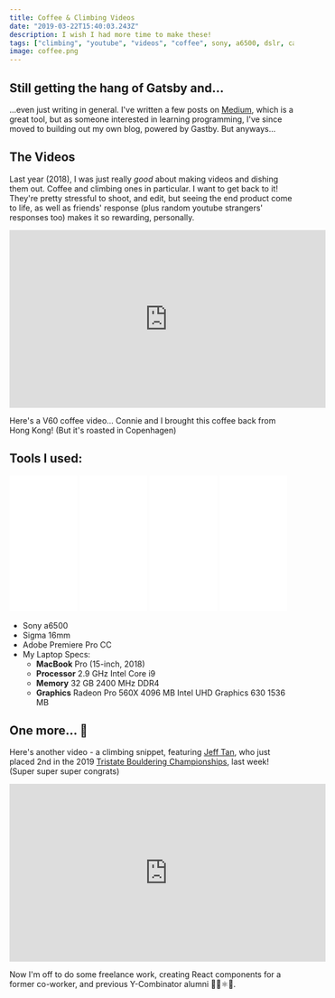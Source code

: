```yaml
---
title: Coffee & Climbing Videos
date: "2019-03-22T15:40:03.243Z"
description: I wish I had more time to make these!
tags: ["climbing", "youtube", "videos", "coffee", sony, a6500, dslr, camera]
image: coffee.png
---
```


## Still getting the hang of Gatsby and...

...even just writing in general. I've written a few posts on [Medium](https://medium.com/@thekevinwang), which is a great tool, but as someone interested in learning programming, I've since moved to building out my own blog, powered by Gastby. But anyways...

## The Videos

Last year (2018), I was just really _good_ about making videos and dishing them out. Coffee and climbing ones in particular. I want to get back to it! They're pretty stressful to shoot, and edit, but seeing the end product come to life, as well as friends' response (plus random youtube strangers' responses too) makes it so rewarding, personally.

<!-- `youtube:https://www.youtube.com/embed/7icpZ8fC66s` -->
<iframe width="560" height="315" src="https://www.youtube.com/embed/7icpZ8fC66s" frameborder="0" allow="accelerometer; autoplay; encrypted-media; gyroscope; picture-in-picture" allowfullscreen></iframe>

Here's a V60 coffee video... Connie and I brought this coffee back from Hong Kong! (But it's roasted in Copenhagen)

## Tools I used:

<iframe style="width:120px;height:240px;" marginwidth="0" marginheight="0" scrolling="no" frameborder="0" src="//ws-na.amazon-adsystem.com/widgets/q?ServiceVersion=20070822&OneJS=1&Operation=GetAdHtml&MarketPlace=US&source=ac&ref=qf_sp_asin_til&ad_type=product_link&tracking_id=thekevinwang-20&marketplace=amazon&region=US&placement=B01M586Y9R&asins=B01M586Y9R&linkId=becb9e1765801b0231362827542d86db&show_border=true&link_opens_in_new_window=true&price_color=333333&title_color=1e65a8&bg_color=ffffff">
    </iframe>

<iframe style="width:120px;height:240px;" marginwidth="0" marginheight="0" scrolling="no" frameborder="0" src="//ws-na.amazon-adsystem.com/widgets/q?ServiceVersion=20070822&OneJS=1&Operation=GetAdHtml&MarketPlace=US&source=ac&ref=tf_til&ad_type=product_link&tracking_id=thekevinwang-20&marketplace=amazon&region=US&placement=B077BWD2BB&asins=B077BWD2BB&linkId=b0ef04b4f3bceb041ced616255eb1dfa&show_border=true&link_opens_in_new_window=true&price_color=333333&title_color=1e65a8&bg_color=ffffff">
    </iframe>

<iframe style="width:120px;height:240px;" marginwidth="0" marginheight="0" scrolling="no" frameborder="0" src="//ws-na.amazon-adsystem.com/widgets/q?ServiceVersion=20070822&OneJS=1&Operation=GetAdHtml&MarketPlace=US&source=ac&ref=tf_til&ad_type=product_link&tracking_id=thekevinwang-20&marketplace=amazon&region=US&placement=B01MZ085E6&asins=B01MZ085E6&linkId=e8fcf37ac7dfbbc29559c9ae88c40231&show_border=true&link_opens_in_new_window=true&price_color=333333&title_color=1e65a8&bg_color=ffffff">
    </iframe>

<iframe style="width:120px;height:240px;" marginwidth="0" marginheight="0" scrolling="no" frameborder="0" src="//ws-na.amazon-adsystem.com/widgets/q?ServiceVersion=20070822&OneJS=1&Operation=GetAdHtml&MarketPlace=US&source=ac&ref=tf_til&ad_type=product_link&tracking_id=thekevinwang-20&marketplace=amazon&region=US&placement=B07HWJTPJB&asins=B07HWJTPJB&linkId=b535550c677e672436ed5661c55e1f0f&show_border=true&link_opens_in_new_window=true&price_color=333333&title_color=1e65a8&bg_color=ffffff">
    </iframe>

- Sony a6500
- Sigma 16mm
- Adobe Premiere Pro CC
- My Laptop Specs:
  - **MacBook** Pro (15-inch, 2018)
  - **Processor** 2.9 GHz Intel Core i9
  - **Memory** 32 GB 2400 MHz DDR4
  - **Graphics** Radeon Pro 560X 4096 MB
    Intel UHD Graphics 630 1536 MB

## One more... 🐒

Here's another video - a climbing snippet, featuring [Jeff Tan](https://www.instagram.com/jeffdamonkey/), who just placed 2nd in the 2019 [Tristate Bouldering Championships](https://www.tristatebouldering.com/), last week! (Super super super congrats)

<iframe width="560" height="315" src="https://www.youtube.com/embed/eyVkxIOeViQ" frameborder="0" allow="accelerometer; autoplay; encrypted-media; gyroscope; picture-in-picture" allowfullscreen></iframe>

Now I'm off to do some freelance work, creating React components for a former co-worker, and previous Y-Combinator alumni 🥳🤓⚛️🦄.
